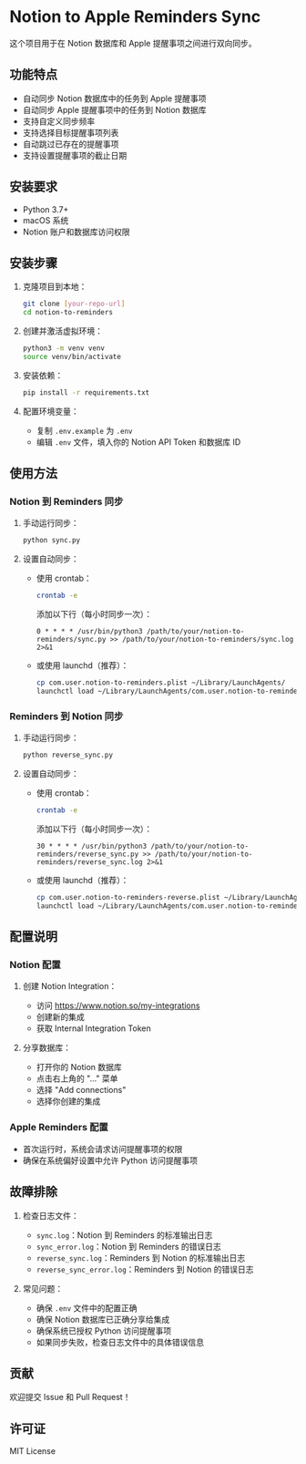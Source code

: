 # Notion to Apple Reminders Sync

这个项目用于在 Notion 数据库和 Apple 提醒事项之间进行双向同步。

## 功能特点

- 自动同步 Notion 数据库中的任务到 Apple 提醒事项
- 自动同步 Apple 提醒事项中的任务到 Notion 数据库
- 支持自定义同步频率
- 支持选择目标提醒事项列表
- 自动跳过已存在的提醒事项
- 支持设置提醒事项的截止日期

## 安装要求

- Python 3.7+
- macOS 系统
- Notion 账户和数据库访问权限

## 安装步骤

1. 克隆项目到本地：
   ```bash
   git clone [your-repo-url]
   cd notion-to-reminders
   ```

2. 创建并激活虚拟环境：
   ```bash
   python3 -m venv venv
   source venv/bin/activate
   ```

3. 安装依赖：
   ```bash
   pip install -r requirements.txt
   ```

4. 配置环境变量：
   - 复制 `.env.example` 为 `.env`
   - 编辑 `.env` 文件，填入你的 Notion API Token 和数据库 ID

## 使用方法

### Notion 到 Reminders 同步
1. 手动运行同步：
   ```bash
   python sync.py
   ```

2. 设置自动同步：
   - 使用 crontab：
     ```bash
     crontab -e
     ```
     添加以下行（每小时同步一次）：
     ```
     0 * * * * /usr/bin/python3 /path/to/your/notion-to-reminders/sync.py >> /path/to/your/notion-to-reminders/sync.log 2>&1
     ```

   - 或使用 launchd（推荐）：
     ```bash
     cp com.user.notion-to-reminders.plist ~/Library/LaunchAgents/
     launchctl load ~/Library/LaunchAgents/com.user.notion-to-reminders.plist
     ```

### Reminders 到 Notion 同步
1. 手动运行同步：
   ```bash
   python reverse_sync.py
   ```

2. 设置自动同步：
   - 使用 crontab：
     ```bash
     crontab -e
     ```
     添加以下行（每小时同步一次）：
     ```
     30 * * * * /usr/bin/python3 /path/to/your/notion-to-reminders/reverse_sync.py >> /path/to/your/notion-to-reminders/reverse_sync.log 2>&1
     ```

   - 或使用 launchd（推荐）：
     ```bash
     cp com.user.notion-to-reminders-reverse.plist ~/Library/LaunchAgents/
     launchctl load ~/Library/LaunchAgents/com.user.notion-to-reminders-reverse.plist
     ```

## 配置说明

### Notion 配置
1. 创建 Notion Integration：
   - 访问 https://www.notion.so/my-integrations
   - 创建新的集成
   - 获取 Internal Integration Token

2. 分享数据库：
   - 打开你的 Notion 数据库
   - 点击右上角的 "..." 菜单
   - 选择 "Add connections"
   - 选择你创建的集成

### Apple Reminders 配置
- 首次运行时，系统会请求访问提醒事项的权限
- 确保在系统偏好设置中允许 Python 访问提醒事项

## 故障排除

1. 检查日志文件：
   - `sync.log`：Notion 到 Reminders 的标准输出日志
   - `sync_error.log`：Notion 到 Reminders 的错误日志
   - `reverse_sync.log`：Reminders 到 Notion 的标准输出日志
   - `reverse_sync_error.log`：Reminders 到 Notion 的错误日志

2. 常见问题：
   - 确保 `.env` 文件中的配置正确
   - 确保 Notion 数据库已正确分享给集成
   - 确保系统已授权 Python 访问提醒事项
   - 如果同步失败，检查日志文件中的具体错误信息

## 贡献

欢迎提交 Issue 和 Pull Request！

## 许可证

MIT License 